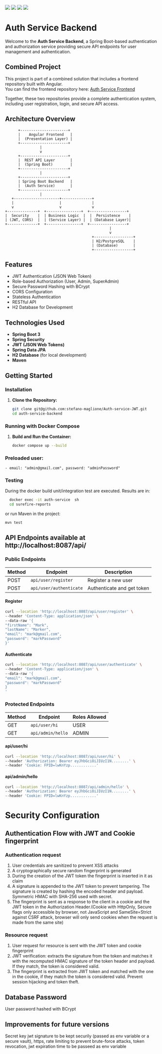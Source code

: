 ![](https://img.shields.io/badge/Spring_boot_3-blueviolet?style=for-the-badge)
![](https://img.shields.io/badge/Spring_Security_6-blueviolet?style=for-the-badge)
![](https://img.shields.io/badge/Java_17-yellow?style=for-the-badge)
![](https://img.shields.io/badge/Json_web_token-blue?style=for-the-badge)

# Auth Service Backend

Welcome to the **Auth Service Backend**, a Spring Boot-based authentication
and authorization service providing secure API endpoints for user management and authentication.

## Combined Project

This project is part of a combined solution that includes a frontend repository built with Angular.  
You can find the frontend repository
here: [Auth Service Frontend](https://github.com/stefano-maglione/Auth-frontend-JWT)

Together, these two repositories provide a complete authentication system, including user registration, login, and
secure API access.

## Architecture Overview

          +----------------------+
          |    Angular Frontend   |
          |  (Presentation Layer) |
          +----------------------+
                    |
                    v
          +----------------------+
          |  REST API Layer       |
          |  (Spring Boot)        |
          +----------------------+
                    |
          +----------------------+
          | Spring Boot Backend   |
          |  (Auth Service)       |
          +----------------------+
                    |
       +---------------------+--------------+
       |                     |              |
       v                     v              v
    +--------------+  +----------------+  +-----------------+
    |  Security    |  | Business Logic  |  |  Persistence    |
    | (JWT, CORS)  |  | (Service Layer) |  | (Database Layer)|
    +--------------+  +----------------+  +-----------------+
                                                    |
                                                    v
                                            +------------------+
                                            | H2/PostgreSQL    |
                                            | (Database)       |
                                            +------------------+

## Features

- JWT Authentication (JSON Web Token)
- Role-based Authorization (User, Admin, SuperAdmin)
- Secure Password Hashing with BCrypt
- CORS Configuration
- Stateless Authentication
- RESTful API
- H2 Database for Development

## Technologies Used

- **Spring Boot 3**
- **Spring Security**
- **JWT (JSON Web Tokens)**
- **Spring Data JPA**
- **H2 Database** (for local development)
- **Maven**

## Getting Started

### Installation

1. **Clone the Repository:**

   ```bash
   git clone git@github.com:stefano-maglione/Auth-service-JWT.git
   cd auth-service-backend
   ```

### Running with Docker Compose

1. **Build and Run the Container:**
   ```bash
   docker compose up --build
   ```


### Preloaded user:
    - email: "admin@gmail.com", password: "adminPassword"

### Testing

During the docker build unit/integration test are executed.
Results are in:

 ```bash
   docker exec -it auth-service  sh
   cd surefire-reports
   ```

or run Maven in the project:

```bash
mvn test
```

## API Endpoints available at http://localhost:8087/api/

### Public Endpoints

| Method | Endpoint                | Description                |
|--------|-------------------------|----------------------------|
| POST   | `api/user/register`     | Register a new user        |
| POST   | `api/user/authenticate` | Authenticate and get token |

#### Register

```bash
curl --location 'http://localhost:8087/api/user/register' \
--header 'Content-Type: application/json' \
--data-raw '{
"firstName": "Mark",
"lastName": "Marker",
"email": "mark@gmail.com",
"password": "markPassword"
}'
```

#### Authenticate

```bash
curl --location 'http://localhost:8087/api/user/authenticate' \
--header 'Content-Type: application/json' \
--data-raw '{
"email": "mark@gmail.com",
"password": "markPassword"
}
'
```

### Protected Endpoints

| Method | Endpoint            | Roles Allowed |
|--------|---------------------|---------------|
| GET    | `api/user/hi`       | USER          |
| GET    | `api/admin/hello`   | ADMIN         |


#### api/user/hi

```bash
curl --location 'http://localhost:8087/api/user/hi' \
--header 'Authorization: Bearer eyJhbGciOiJIUzI1N........' \
--header 'Cookie: FPID=lwKnYzp............'

```

#### api/admin/hello

```bash
curl --location 'http://localhost:8087/api/admin/hello' \
--header 'Authorization: Bearer eyJhbGciOiJIUzI1N........' \
--header 'Cookie: FPID=lwKnYzp............'

```

# Security Configuration

## Authentication Flow with JWT and Cookie fingerprint

### Authentication request

1. User credentials are sanitized to prevent XSS attacks
2. A cryptographically secure random fingerprint is generated
3. During the creation of the JWT token the fingerprint is inserted in it as claim
4. A signature is appended to the JWT token to prevent tampering.
   The signature is created by hashing the encoded header and payload.
   Symmetric HMAC with SHA-256 used with secret.
5. The fingerprint is sent as a response to the client in a cookie
   and the JWT token in the Authorization Header.(Cookie with HttpOnly, Secure flags
   only accessible by browser, not JavaScript and SameSite=Strict against CSRF attack,
   browser will only send cookies when the request is made from the same site)

### Resource request

1. User request for resource is sent with the JWT token and cookie fingerprint
2. JWT verification: extracts the signature from the token and matches it with
   the recomputed HMAC signature of the token header and payload. If they match, the token
   is considered valid.
3. The fingerprint is extracted from JWT token and matched with the one in the cookie, if
   they match the token is considered valid. Prevent session hijacking and token theft.

## Database Password

User password hashed with BCrypt

## Improvements for future versions

Secret key jwt signature to be kept securily 
(passed as env variable or a secure vault), 
https, rate limiting to prevent brute-force attacks,
token revocation, jwt expiration time to be passeed as env variable 


